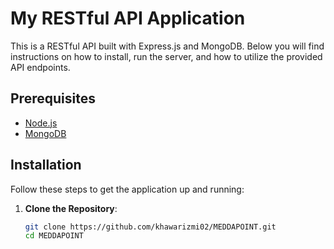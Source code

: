 # My RESTful API Application

This is a RESTful API built with Express.js and MongoDB. Below you will find instructions on how to install, run the server, and how to utilize the provided API endpoints.

## Prerequisites

- [Node.js](https://nodejs.org/)
- [MongoDB](https://www.mongodb.com/try/download/community)

## Installation

Follow these steps to get the application up and running:

1. **Clone the Repository**:
   ```bash
   git clone https://github.com/khawarizmi02/MEDDAPOINT.git
   cd MEDDAPOINT
   ```
